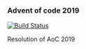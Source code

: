 
### Advent of code 2019
[![Build Status](https://travis-ci.org/manuasir/advent_of_code_2019.svg?branch=master)](https://travis-ci.org/manuasir/advent_of_code_2019)

Resolution of AoC 2019